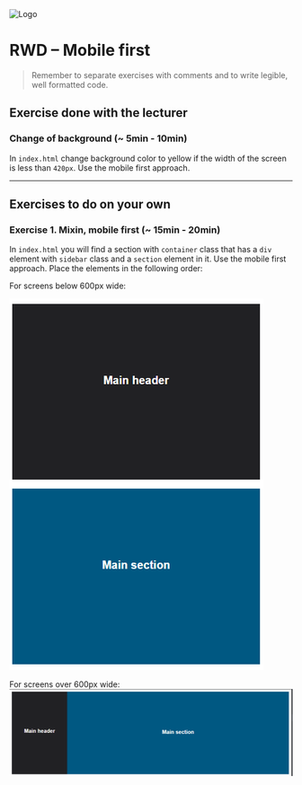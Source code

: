 <img alt="Logo" src="http://coderslab.pl/svg/logo-coderslab.svg" width="400">

# RWD &ndash; Mobile first

> Remember to separate exercises with comments and to write legible, well formatted code.

## Exercise done with the lecturer

### Change of background  (~ 5min - 10min)

In `index.html` change background color to yellow if the width of the screen is less than `420px`. Use the mobile first approach.

-------------------------------------------------------------------------------

## Exercises to do on your own

### Exercise 1. Mixin, mobile first  (~ 15min - 20min)

In `index.html` you will find a section with `container` class that has a `div` element with `sidebar` class and a `section` element in it. Use the mobile first approach.
Place the elements in the following order:

For screens below 600px wide:

![Mobile](images/mobile.png)

For screens over 600px wide:
![PC](images/pc.png)
